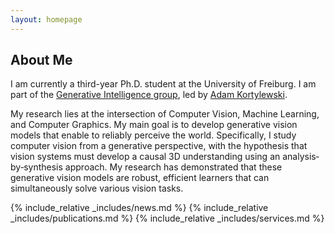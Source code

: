 ```yaml
---
layout: homepage
---
```


## About Me

I am currently a third-year Ph.D. student at the University of Freiburg. I am part of the [Generative Intelligence group]("https://gvrl.mpi-inf.mpg.de"), led by [Adam Kortylewski]("https://scholar.google.ch/citations?user=tRLUOBIAAAAJ&hl=de").

My research lies at the intersection of Computer Vision, Machine Learning, and Computer Graphics. My main goal is to develop generative vision models that enable to reliably perceive the world. Specifically, I study computer vision from a generative perspective, with the hypothesis that vision systems must develop a causal 3D understanding using an analysis‐by‐synthesis approach. My research has demonstrated that these generative vision models are robust, efficient learners that can simultaneously solve various vision tasks.

{% include_relative _includes/news.md %}
{% include_relative _includes/publications.md %}
{% include_relative _includes/services.md %}

